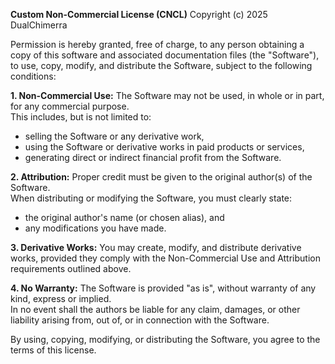 **Custom Non-Commercial License (CNCL)**
Copyright (c) 2025 DualChimerra

Permission is hereby granted, free of charge, to any person obtaining a copy of this software and associated documentation files (the "Software"), to use, copy, modify, and distribute the Software, subject to the following conditions:

**1. Non-Commercial Use:**
The Software may not be used, in whole or in part, for any commercial purpose.  
This includes, but is not limited to:
- selling the Software or any derivative work,  
- using the Software or derivative works in paid products or services,  
- generating direct or indirect financial profit from the Software.

**2. Attribution:**
Proper credit must be given to the original author(s) of the Software.  
When distributing or modifying the Software, you must clearly state:
- the original author's name (or chosen alias), and  
- any modifications you have made.  

**3. Derivative Works:**
You may create, modify, and distribute derivative works, provided they comply with the Non-Commercial Use and Attribution requirements outlined above.

**4. No Warranty:**
The Software is provided "as is", without warranty of any kind, express or implied.  
In no event shall the authors be liable for any claim, damages, or other liability arising from, out of, or in connection with the Software.

By using, copying, modifying, or distributing the Software, you agree to the terms of this license.
